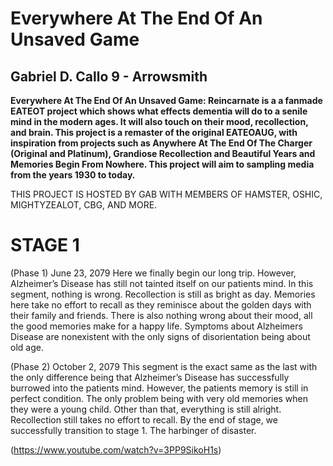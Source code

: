 # Everywhere At The End Of An Unsaved Game
## Gabriel D. Callo 9 - Arrowsmith

**Everywhere At The End Of An Unsaved Game: Reincarnate is a a fanmade EATEOT project which shows what effects dementia will do to a senile mind in the modern ages. It will also touch on their mood, recollection, and brain. This project is a remaster of the original EATEOAUG, with inspiration from projects such as Anywhere At The End Of The Charger (Original and Platinum), Grandiose Recollection and Beautiful Years and Memories Begin From Nowhere. This project will aim to sampling media from the years 1930 to today.**

THIS PROJECT IS HOSTED BY GAB WITH MEMBERS OF HAMSTER, OSHIC, MIGHTYZEALOT, CBG, AND MORE.

# STAGE 1
(Phase 1) June 23, 2079
Here we finally begin our long trip. However, Alzheimer’s Disease has still not tainted itself on our patients mind. In this segment, nothing is wrong. Recollection is still as bright as day. Memories here take no effort to recall as they reminisce about the golden days with their family and friends. There is also nothing wrong about their mood, all the good memories make for a happy life. Symptoms about Alzheimers Disease are nonexistent with the only signs of disorientation being about old age. 

(Phase 2) October 2, 2079
This segment is the exact same as the last with the only difference being that Alzheimer’s Disease has successfully burrowed into the patients mind. However, the patients memory is still in perfect condition. The only problem being with very old memories when they were a young child. Other than that, everything is still alright. Recollection still takes no effort to recall. By the end of stage, we successfully transition to stage 1. The harbinger of disaster.

(https://www.youtube.com/watch?v=3PP9SikoH1s)
